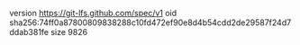 version https://git-lfs.github.com/spec/v1
oid sha256:74ff0a87800809838288c10fd472ef90e8d4b54cdd2de29587f24d7ddab381fe
size 9826
